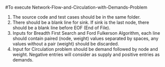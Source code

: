 #To execute Network-Flow-and-Circulation-with-Demands-Problem
 

1. The source code and test cases should be in the same folder.
2. There should be a blank line for sink. If sink is the last node, there should be
a blank line before EOF (End of File).
3. Inputs for Breadth First Search and Ford Fulkerson Algorithm, each line
should contain paired (node, weight) values separated by spaces, any values
without a pair (weight) should be discarded.
4. Input for Circulation problem should be demand followed by node and
weight. Negative entries will consider as supply and positive entries as
demands.
